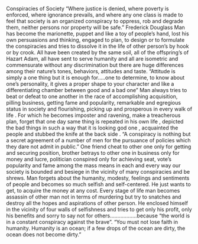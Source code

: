 Conspiracies of Society
“Where justice is denied, where poverty is enforced,
where ignorance prevails, and where any one class is
made to feel that society is an organized conspiracy to
oppress, rob and degrade them, neither persons nor
property will be safe.”
Frederick Douglass
Man has become the marionette, puppet and like a toy of people’s
hand, lost his own persuasions and thinking, engaged to plan, to design
or to formulate the conspiracies and tries to dissolve it in the life of
other person’s by hook or by crook. All have been created by the same
soil, all of the offspring’s of Hazart Adam, all have sent to serve
humanity and all are isometric and commensurate without any
discrimination but there are huge differences among their nature’s
tones, behaviors, attitudes and taste.
“Attitude is simply a one thing but it is enough
for…..one to determine, to know about one’s
personality, it gives a proper shape to your character
and like a differentiating chamber between good and
a bad one”
Man always tries to beat or defeat to one another in the race of
accomplishing acquisition, pilling business, getting fame and popularity,
remarkable and egregious status in society and flourishing, picking up
and prosperous in every walk of life . For which he becomes imposter
and ravening, make a treacherous plan, forget that one day same thing
is repeated in his own life , depicted the bad things in such a way that it
is looking god one , acquainted the people and stubbed the knife at the
back side .
“A conspiracy is nothing but a secret agreement of a
number of men for the pursuance of policies which
they dare not admit in public.”
One friend cheat to other one only for getting and securing position,
brother betrays to other one in business only for money and lucre,
politician conspired only for achieving seat, vote’s popularity and fame
among the mass means in each and every way our society is bounded
and besiege in the vicinity of many conspiracies and be shrews. Man
forgets about the humanity, modesty, feelings and sentiments of
people and becomes so much selfish and self-centered. He just wants
to get, to acquire the money at any cost.
Every stage of life man becomes assassin of other man not in terms of
murdering but try to snatches and destroy all the hopes and aspirations
of other person. He enclosed himself in the vicinity of four walls of
selfishness and tries to get only his profit, only his benefits and sorry to
say not for others………………because “the world is in a constant
conspiracy against the brave”.
“You must not lose faith in humanity. Humanity is an
ocean; if a few drops of the ocean are dirty, the ocean
does not become dirty.”

